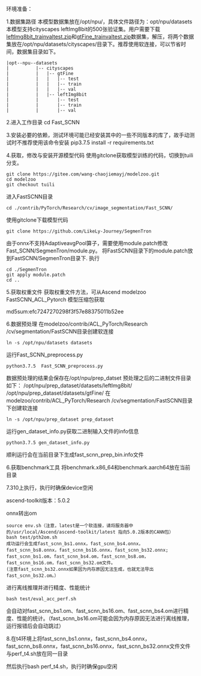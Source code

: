 环境准备：

1.数据集路径
本模型数据集放在/opt/npu/，具体文件路径为：opt/npu/datasets
本模型支持cityscapes leftImg8bit的500张验证集。用户需要下载[leftImg8bit_trainvaltest.zip](http://www.cityscapes-dataset.com/downloads)和[gtFine_trainvaltest.zip](http://www.cityscapes-dataset.com/downloads)数据集，解压，将两个数据集放在/opt/npu/datasets/cityscapes/目录下。推荐使用软连接，可以节省时间，数据集目录如下。

```
|opt--npu--datasets
|          |-- cityscapes
|          |   |-- gtFine
|          |   |   |-- test
|          |   |   |-- train
|          |   |   |-- val
|          |   |-- leftImg8bit
|          |       |-- test
|          |       |-- train
|          |       |-- val
```

2.进入工作目录
cd Fast_SCNN

3.安装必要的依赖，测试环境可能已经安装其中的一些不同版本的库了，故手动测试时不推荐使用该命令安装
pip3.7.5 install -r requirements.txt

4.获取，修改与安装开源模型代码
使用gitclone获取模型训练的代码，切换到tuili分支。

```
git clone https://gitee.com/wang-chaojiemayj/modelzoo.git
cd modelzoo
git checkout tuili
```

进入FastSCNN目录

```
cd ./contrib/PyTorch/Research/cv/image_segmentation/Fast_SCNN/
```

使用gitclone下载模型代码

```
git clone https://github.com/LikeLy-Journey/SegmenTron
```

由于onnx不支持AdaptiveavgPool算子，需要使用module.patch修改Fast_SCNN/SegmenTron/module.py。
将FastSCNN目录下的module.patch放到FastSCNN/SegmenTron目录下.
执行

```
cd ./SegmenTron
git apply module.patch
cd ..
```

5.获取权重文件
获取权重文件方法，可从Ascend modelzoo FastSCNN_ACL_Pytorch 模型压缩包获取

 md5sum:efc7247270298f3f57e88375011b52ee

6.数据预处理
在modelzoo/contrib/ACL_PyTorch/Research /cv/segmentation/FastSCNN目录创建软连接

```
ln -s /opt/npu/datasets datasets
```

运行Fast_SCNN_preprocess.py

```
python3.7.5  Fast_SCNN_preprocess.py
```

数据预处理的结果会保存在/opt/npu/prep_datset
预处理之后的二进制文件目录如下：
/opt/npu/prep_dataset/datasets/leftImg8bit/
/opt/npu/prep_dataset/datasets/gtFine/
在modelzoo/contrib/ACL_PyTorch/Research /cv/segmentation/FastSCNN目录下创建软连接

```
ln -s /opt/npu/prep_dataset prep_dataset
```

运行gen_dataset_info.py获取二进制输入文件的info信息

```
python3.7.5 gen_dataset_info.py
```

顺利运行会在当前目录下生成fast_scnn_prep_bin.info文件

6.获取benchmark工具
将benchmark.x86_64和benchmark.aarch64放在当前目录

7.310上执行，执行时确保device空闲

ascend-toolkit版本：5.0.2

onnx转出om

```
source env.sh（注意，latest是一个软连接，请将服务器中的/usr/local/Ascend/ascend-toolkit/latest 指向5.0.2版本的CANN包）
bash test/pth2om.sh
成功运行会生成fast_scnn_bs1.onnx，fast_scnn_bs4.onnx，fast_scnn_bs8.onnx，fast_scnn_bs16.onnx，fast_scnn_bs32.onnx;
fast_scnn_bs1.om，fast_scnn_bs4.om，fast_scnn_bs8.om，fast_scnn_bs16.om，fast_scnn_bs32.om文件。
(注意fast_scnn_bs32.onnx如果因为内存原因无法生成，也就无法导出fast_scnn_bs32.om。）
```

进行离线推理并进行精度、性能统计

```
bash test/eval_acc_perf.sh 
```
会自动对fast_scnn_bs1.om、fast_scnn_bs16.om、fast_scnn_bs4.om进行精度、性能的统计。（fast_scnn_bs16.om可能会因为内存原因无法进行离线推理，运行报错后会自动跳过）

8.在t4环境上将fast_scnn_bs1.onnx，fast_scnn_bs4.onnx，fast_scnn_bs8.onnx，fast_scnn_bs16.onnx，fast_scnn_bs32.onnx文件文件与perf_t4.sh放在同一目录

然后执行bash perf_t4.sh，执行时确保gpu空闲

